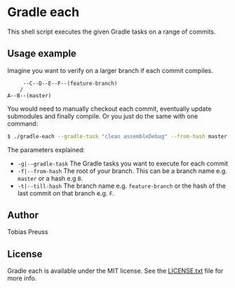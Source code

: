 # Gradle each

This shell script executes the given Gradle tasks on a range of commits.


## Usage example

Imagine you want to verify on a larger branch if each commit compiles.

```
     --C--D--E--F--(feature-branch)
    /
A--B--(master)
````

You would need to manually checkout each commit, eventually update submodules
and finally compile. Or you just do the same with one command:


``` bash
$ ./gradle-each --gradle-task "clean assembleDebug" --from-hash master --till-hash feature-branch
```

The parameters explained:

* `-g|--gradle-task` The Gradle tasks you want to execute for each commit
* `-f|--from-hash` The root of your branch. This can be a branch name e.g. `master` or a hash e.g `B`.
* `-t|--till-hash` The branch name e.g. `feature-branch` or the hash of the last commit on that branch e.g. `F`.

## Author

Tobias Preuss


## License

Gradle each is available under the MIT license. See the [LICENSE.txt][license-file] file for more info.


[license-file]: LICENSE.txt
